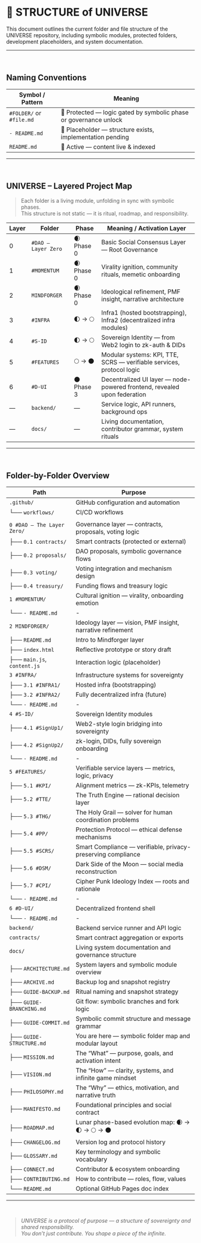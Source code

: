 # 📂 STRUCTURE of UNIVERSE

This document outlines the current folder and file structure of the UNIVERSE repository, including symbolic modules, protected folders, development placeholders, and system documentation.

---

<br>


## Naming Conventions

| Symbol / Pattern        | Meaning                                                                 |
|-------------------------|-------------------------------------------------------------------------|
| `#FOLDER/` or `#file.md`| 🔐 Protected — logic gated by symbolic phase or governance unlock       |
| `- README.md`           | 📎 Placeholder — structure exists, implementation pending                |
| `README.md`             | 📘 Active — content live & indexed                                       |

---
<br>


## UNIVERSE – Layered Project Map

> Each folder is a living module, unfolding in sync with symbolic phases.  
> This structure is not static — it is ritual, roadmap, and responsibility.

| Layer | Folder           | Phase         | Meaning / Activation Layer                                               |
|-------|------------------|---------------|---------------------------------------------------------------------------|
| 0     | `#DAO – Layer Zero` | 🌒 Phase 0    | Basic Social Consensus Layer — Root Governance                            |
| 1     | `#MOMENTUM`      | 🌒 Phase 0    | Virality ignition, community rituals, memetic onboarding                  |
| 2     | `MINDFORGER`     | 🌒 Phase 0    | Ideological refinement, PMF insight, narrative architecture               |
| 3     | `#INFRA`         | 🌓 → 🌕        | Infra1 (hosted bootstrapping), Infra2 (decentralized infra modules)       |
| 4     | `#S-ID`          | 🌓 → 🌕        | Sovereign Identity — from Web2 login to zk-auth & DIDs                    |
| 5     | `#FEATURES`      | 🌕 → 🌑        | Modular systems: KPI, TTE, SCRS — verifiable services, protocol logic     |
| 6     | `#D-UI`          | 🌑 Phase 3    | Decentralized UI layer — node-powered frontend, revealed upon federation  |
| —     | `backend/`       | —             | Service logic, API runners, background ops                                |
| —     | `docs/`          | —             | Living documentation, contributor grammar, system rituals                 |

---

<br>

## Folder-by-Folder Overview

| Path                           | Purpose                                                                 |
|--------------------------------|-------------------------------------------------------------------------|
| `.github/`                     | GitHub configuration and automation                                     |
| └── `workflows/`              | CI/CD workflows                                                         |
|                            |                                                                      |
| `0 #DAO – The Layer Zero/`     | Governance layer — contracts, proposals, voting logic                |
| ├── `0.1 contracts/`           | Smart contracts (protected or external)                                 |
| ├── `0.2 proposals/`           | DAO proposals, symbolic governance flows                                |
| ├── `0.3 voting/`              | Voting integration and mechanism design                                 |
| ├── `0.4 treasury/`            | Funding flows and treasury logic                                        |
| `1 #MOMENTUM/`                 | Cultural ignition — virality, onboarding emotion                     |
| └── `- README.md`              | -                                                    |
| `2 MINDFORGER/`                | Ideology layer — vision, PMF insight, narrative refinement           |
| ├── `README.md`                | Intro to Mindforger layer                                               |
| ├── `index.html`               | Reflective prototype or story draft                                     |
| ├── `main.js`, `content.js`    | Interaction logic (placeholder)                                         |
| `3 #INFRA/`                    | Infrastructure systems for sovereignty                              |
| ├── `3.1 #INFRA1/`             | Hosted infra (bootstrapping)                                            |
| ├── `3.2 #INFRA2/`             | Fully decentralized infra (future)                                      |
| └── `- README.md`              | -                                               |
| `4 #S-ID/`                     | Sovereign Identity modules                                            |
| ├── `4.1 #SignUp1/`            | Web2-style login bridging into sovereignty                              |
| ├── `4.2 #SignUp2/`            | zk-login, DIDs, fully sovereign onboarding                              |
| └── `- README.md`              |-                                                   |
| `5 #FEATURES/`                 | Verifiable service layers — metrics, logic, privacy                  |
| ├── `5.1 #KPI/`                | Alignment metrics — zk-KPIs, telemetry                                  |
| ├── `5.2 #TTE/`                | The Truth Engine — rational decision layer                              |
| ├── `5.3 #THG/`                | The Holy Grail — solver for human coordination problems                 |
| ├── `5.4 #PP/`                 | Protection Protocol — ethical defense mechanisms                        |
| ├── `5.5 #SCRS/`               | Smart Compliance — verifiable, privacy-preserving compliance            |
| ├── `5.6 #DSM/`                | Dark Side of the Moon — social media reconstruction                     |
| ├── `5.7 #CPI/`                | Cipher Punk Ideology Index — roots and rationale                        |
| └── `- README.md`              | -                                                   |
| `6 #D-UI/`                     | Decentralized frontend shell                                         |
| └── `- README.md`              | -                                            |
| `backend/`                     | Backend service runner and API logic                                 |
| `contracts/`                   | Smart contract aggregation or exports                                |
| `docs/`                        | Living system documentation and governance structure                 |
| ├── `ARCHITECTURE.md`          | System layers and symbolic module overview                              |
| ├── `ARCHIVE.md`               | Backup log and snapshot registry                                        |
| ├── `GUIDE-BACKUP.md`          | Ritual naming and snapshot strategy                                     |
| ├── `GUIDE-BRANCHING.md`       | Git flow: symbolic branches and fork logic                              |
| ├── `GUIDE-COMMIT.md`          | Symbolic commit structure and message grammar                           |
| ├── `GUIDE-STRUCTURE.md`       | You are here — symbolic folder map and modular layout                   |
| ├── `MISSION.md`               | The “What” — purpose, goals, and activation intent                      |
| ├── `VISION.md`                | The “How” — clarity, systems, and infinite game mindset                 |
| ├── `PHILOSOPHY.md`            | The “Why” — ethics, motivation, and narrative truth                     |
| ├── `MANIFESTO.md`             | Foundational principles and social contract                             |
| ├── `ROADMAP.md`               | Lunar phase-based evolution map: 🌒 → 🌓 → 🌕 → 🌑                       |
| ├── `CHANGELOG.md`             | Version log and protocol history                                        |
| ├── `GLOSSARY.md`              | Key terminology and symbolic vocabulary                                 |
| ├── `CONNECT.md`               | Contributor & ecosystem onboarding                                      |
| ├── `CONTRIBUTING.md`          | How to contribute — roles, flow, values                                 |
| └── `README.md`                | Optional GitHub Pages doc index                                         |

---

<br>

> _UNIVERSE is a protocol of purpose — a structure of sovereignty and shared responsibility.  
> You don’t just contribute. You shape a piece of the infinite._

